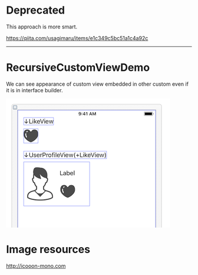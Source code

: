 # Deprecated

This approach is more smart.

https://qiita.com/usagimaru/items/e1c349c5bc51a1c4a92c

---

# RecursiveCustomViewDemo

We can see appearance of custom view embedded in other custom even if it is in interface builder.

![](./ss.png)

# Image resources

http://icooon-mono.com
